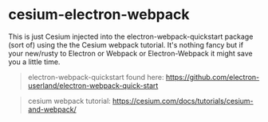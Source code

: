 # cesium-electron-webpack
This is just Cesium injected into the electron-webpack-quickstart package (sort of) using the the Cesium webpack tutorial. It's nothing fancy but if your new/rusty to Electron or Webpack or Electron-Webpack it might save you a little time.

>electron-webpack-quickstart found here: https://github.com/electron-userland/electron-webpack-quick-start

>cesium webpack tutorial: https://cesium.com/docs/tutorials/cesium-and-webpack/


